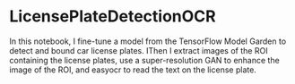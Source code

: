 # LicensePlateDetectionOCR
In this notebook, I fine-tune a model from the TensorFlow Model Garden to detect and bound car license plates. IThen I extract images of the ROI containing the license plates, use a super-resolution GAN to enhance the image of the ROI, and easyocr to read the text on the license plate.
